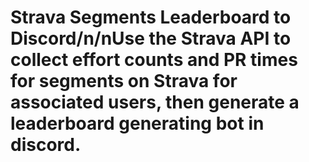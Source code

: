 # Strava Segments Leaderboard to Discord/n/nUse the Strava API to collect effort counts and PR times for segments on Strava for associated users, then generate a leaderboard generating bot in discord.
